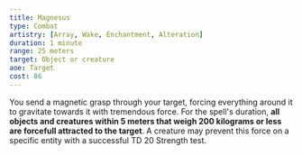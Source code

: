 ```yaml
---
title: Magnesus
type: Combat
artistry: [Array, Wake, Enchantment, Alteration]
duration: 1 minute
range: 25 meters
target: Object or creature
aoe: Target
cost: 86
---
```

You send a magnetic grasp through your target, forcing everything around it to gravitate towards it with tremendous force. For the spell's duration, **all objects and creatures within 5 meters that weigh 200 kilograms or less are forcefull attracted to the target**. A creature may prevent this force on a specific entity with a successful TD 20 Strength test.
